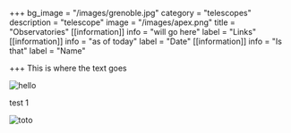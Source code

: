 +++
bg_image = "/images/grenoble.jpg"
category = "telescopes"
description = "telescope"
image = "/images/apex.png"
title = "Observatories"
[[information]]
info = "will go here"
label = "Links"
[[information]]
info = "as of today"
label = "Date"
[[information]]
info = "Is that"
label = "Name"

+++
This is where the text goes

![hello](/images/sofia_2.jpg)

test 1 

![toto](/images/noema.jpg)

